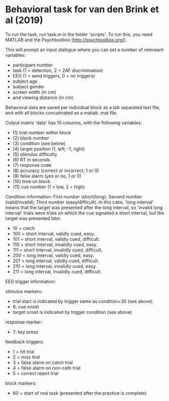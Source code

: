 # Behavioral task for van den Brink et al (2019)

To run the task, run task.m in the folder 'scripts'. To run this, you need MATLAB and the Psychtoolbox (http://psychtoolbox.org/).

This will prompt an input dialogue where you can set a number of releveant variables:
- participant number
- task (1 = detection, 2 = 2AF discrimination)
- EEG (1 = send triggers, 0 = no triggers)
- subject age
- subject gender
- screen width (in cm)
- and viewing distance (in cm).

Behavioral data are saved per individual block as a tab separated text file, and with all blocks concatinated as a matlab .mat file. 

Output matrix 'data' has 10 columns, with the following variables:
- (1)  trial number within block
- (2)  block number
- (3)  condition (see below)
- (4)  target position (1, left; -1, right)
- (5)  stimulus difficulty
- (6)  RT in seconds
- (7)  response code
- (8)  accuracy (correct or incorrect, 1 or 0)
- (9)  false alarm (yes or no, 1 or 0)
- (10) time on block
- (11) cue number (1 = low, 2 = high)

Condition information: First number (short/long); Second number (valid/invalid); Third number (easy/difficult). In this case, 'long interval' means that the target was presented  after the long interval, so 'invalid long interval' trials were trials on which the cue signalled a short interval, but the target was presented later.

- 10 = catch 
- 100 = short interval, validly cued, easy.
- 101 = short interval, validly cued, difficult.
- 110 = short interval, invalidly cued, easy.
- 111 = short interval, invalidly cued, difficult.
- 200 = long interval, validly cued, easy.
- 201 = long interval, validly cued, difficult.
- 210 = long interval, invalidly cued, easy.
- 211 = long interval, invalidly cued, difficult.


EEG trigger information:

stimulus markers:
 - trial start is indicated by trigger same as condition+30 (see above).
 - 6: cue onset
 - target onset is indicated by trigger condition (see above)

response marker:
 - 7: key press

feedback triggers:
  - 1 = hit trial
  - 2 = miss tiral
  - 3 = false alarm on catch trial
  - 4 = false alarm on non-cath trial
  - 5 = correct reject trial

block markers:
- 60 = start of real task (presented after the practice is complete)